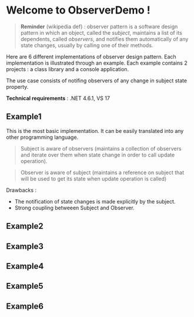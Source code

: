 # Welcome to ObserverDemo !

> **Reminder** (wikipedia def) : observer pattern is a software design pattern in which an object, called the *subject*, maintains a list of its dependents, called *observers*, and notifies them automatically of any state changes, usually by calling one of their methods.

Here are 6 different implementations of observer design pattern. Each implementation is illustrated through an example.
Each example contains 2 projects : a class library and a console application.

The use case consists of notifing observers of any change in subject state property.

**Technical requirements** : .NET 4.6.1, VS 17 

## Example1
This is the most basic implementation. It can be easily translated into any other programming language.

>Subject is aware of observers (maintains a collection of observers and iterate over them when state change in order to call update operation).

>Observer is aware of subject (maintains a reference on subject that will be used to get its state when update operation is called)

Drawbacks : 
- The notification of state changes is made explicitly by the subject.
- Strong coupling betweeen Subject and Observer.

## Example2


## Example3
## Example4
## Example5
## Example6

